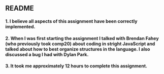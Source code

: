 
## README

#### 1. I believe all aspects of this assignment have been correctly implemented.
#### 2. When I was first starting the assignment I talked with Brendan Fahey (who previously took comp20) about coding in stright JavaScript and talked about how to best organize structures in the language. I also discussed a bug I had with Dylan Park. 
#### 3. It took me approximately 12 hours to complete this assignment.

